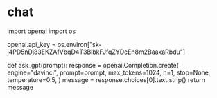 # chat


import openai
import os

openai.api_key = os.environ["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"]

def ask_gpt(prompt):
    response = openai.Completion.create(
        engine="davinci",
        prompt=prompt,
        max_tokens=1024,
        n=1,
        stop=None,
        temperature=0.5,
    )
    message = response.choices[0].text.strip()
    return message

